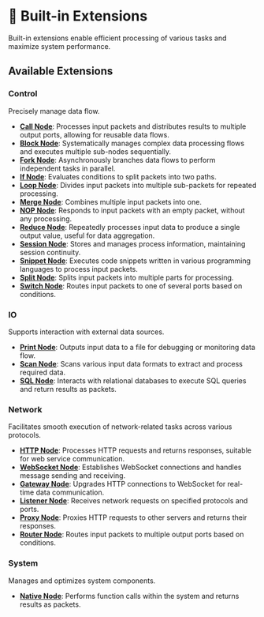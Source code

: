 # 🔧 Built-in Extensions

Built-in extensions enable efficient processing of various tasks and maximize system performance.

## Available Extensions

### **Control**

Precisely manage data flow.

- **[Call Node](./docs/call_node_en.md)**: Processes input packets and distributes results to multiple output ports, allowing for reusable data flows.
- **[Block Node](./docs/block_node_en.md)**: Systematically manages complex data processing flows and executes multiple sub-nodes sequentially.
- **[Fork Node](./docs/fork_node_en.md)**: Asynchronously branches data flows to perform independent tasks in parallel.
- **[If Node](./docs/if_node_en.md)**: Evaluates conditions to split packets into two paths.
- **[Loop Node](./docs/loop_node_en.md)**: Divides input packets into multiple sub-packets for repeated processing.
- **[Merge Node](./docs/merge_node_en.md)**: Combines multiple input packets into one.
- **[NOP Node](./docs/nop_node_en.md)**: Responds to input packets with an empty packet, without any processing.
- **[Reduce Node](./docs/reduce_node_en.md)**: Repeatedly processes input data to produce a single output value, useful for data aggregation.
- **[Session Node](./docs/session_node_en.md)**: Stores and manages process information, maintaining session continuity.
- **[Snippet Node](./docs/snippet_node_en.md)**: Executes code snippets written in various programming languages to process input packets.
- **[Split Node](./docs/split_node_en.md)**: Splits input packets into multiple parts for processing.
- **[Switch Node](./docs/switch_node_en.md)**: Routes input packets to one of several ports based on conditions.

### **IO**

Supports interaction with external data sources.

- **[Print Node](./docs/print_node_en.md)**: Outputs input data to a file for debugging or monitoring data flow.
- **[Scan Node](./docs/scan_node_en.md)**: Scans various input data formats to extract and process required data.
- **[SQL Node](./docs/sql_node_en.md)**: Interacts with relational databases to execute SQL queries and return results as packets.

### **Network**

Facilitates smooth execution of network-related tasks across various protocols.

- **[HTTP Node](./docs/http_node_en.md)**: Processes HTTP requests and returns responses, suitable for web service communication.
- **[WebSocket Node](./docs/websocket_node_en.md)**: Establishes WebSocket connections and handles message sending and receiving.
- **[Gateway Node](./docs/gateway_node_en.md)**: Upgrades HTTP connections to WebSocket for real-time data communication.
- **[Listener Node](./docs/listener_node_en.md)**: Receives network requests on specified protocols and ports.
- **[Proxy Node](./docs/proxy_node_en.md)**: Proxies HTTP requests to other servers and returns their responses.
- **[Router Node](./docs/router_node_en.md)**: Routes input packets to multiple output ports based on conditions.

### **System**

Manages and optimizes system components.

- **[Native Node](./docs/native_node_en.md)**: Performs function calls within the system and returns results as packets.